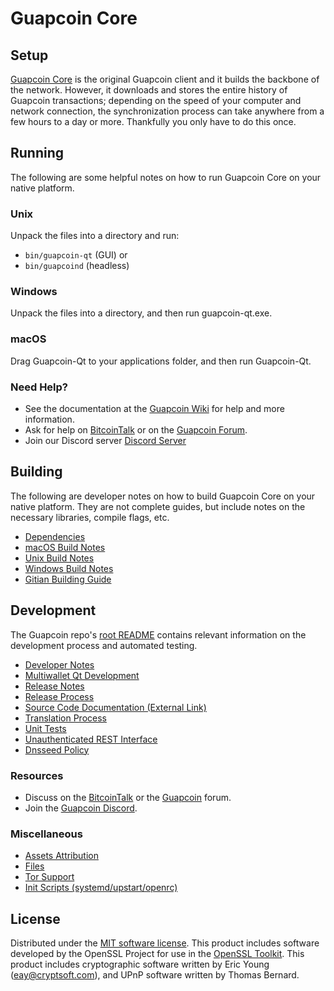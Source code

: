 Guapcoin Core
=============

Setup
---------------------
[Guapcoin Core](http://guapcoin.org/wallet) is the original Guapcoin client and it builds the backbone of the network. However, it downloads and stores the entire history of Guapcoin transactions; depending on the speed of your computer and network connection, the synchronization process can take anywhere from a few hours to a day or more. Thankfully you only have to do this once.

Running
---------------------
The following are some helpful notes on how to run Guapcoin Core on your native platform.

### Unix

Unpack the files into a directory and run:

- `bin/guapcoin-qt` (GUI) or
- `bin/guapcoind` (headless)

### Windows

Unpack the files into a directory, and then run guapcoin-qt.exe.

### macOS

Drag Guapcoin-Qt to your applications folder, and then run Guapcoin-Qt.

### Need Help?

* See the documentation at the [Guapcoin Wiki](https://github.com/Guapcoin-Project/Guapcoin/wiki)
for help and more information.
* Ask for help on [BitcoinTalk](https://bitcointalk.org/index.php?topic=1262920.0) or on the [Guapcoin Forum](http://forum.guapcoin.org/).
* Join our Discord server [Discord Server](https://discord.guapcoin.org)

Building
---------------------
The following are developer notes on how to build Guapcoin Core on your native platform. They are not complete guides, but include notes on the necessary libraries, compile flags, etc.

- [Dependencies](dependencies.md)
- [macOS Build Notes](build-osx.md)
- [Unix Build Notes](build-unix.md)
- [Windows Build Notes](build-windows.md)
- [Gitian Building Guide](gitian-building.md)

Development
---------------------
The Guapcoin repo's [root README](/README.md) contains relevant information on the development process and automated testing.

- [Developer Notes](developer-notes.md)
- [Multiwallet Qt Development](multiwallet-qt.md)
- [Release Notes](release-notes.md)
- [Release Process](release-process.md)
- [Source Code Documentation (External Link)](https://www.fuzzbawls.pw/guapcoin/doxygen/)
- [Translation Process](translation_process.md)
- [Unit Tests](unit-tests.md)
- [Unauthenticated REST Interface](REST-interface.md)
- [Dnsseed Policy](dnsseed-policy.md)

### Resources
* Discuss on the [BitcoinTalk](https://bitcointalk.org/index.php?topic=1262920.0) or the [Guapcoin](http://forum.guapcoin.org/) forum.
* Join the [Guapcoin Discord](https://discord.guapcoin.org).

### Miscellaneous
- [Assets Attribution](assets-attribution.md)
- [Files](files.md)
- [Tor Support](tor.md)
- [Init Scripts (systemd/upstart/openrc)](init.md)

License
---------------------
Distributed under the [MIT software license](/COPYING).
This product includes software developed by the OpenSSL Project for use in the [OpenSSL Toolkit](https://www.openssl.org/). This product includes
cryptographic software written by Eric Young ([eay@cryptsoft.com](mailto:eay@cryptsoft.com)), and UPnP software written by Thomas Bernard.
